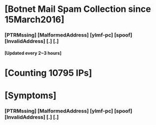 # [Botnet Mail Spam Collection since 15March2016]
### [PTRMssing] [MalformedAddress] [ylmf-pc] [spoof] [InvalidAddress] [.] [.]
#### [Updated every 2~3 hours]

# [Counting 10795 IPs]

# [Symptoms] 
###   [PTRMssing] [MalformedAddress] [ylmf-pc] [spoof] [InvalidAddress] [.] [.]
